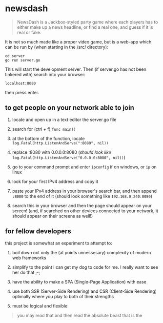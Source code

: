 # newsdash

> NewsDash is a Jackbox-styled party game where each players has to either make up a news headline, or find a real one, and guess if it is real or fake.

It is not so much made like a proper video game, but is a web-app which can be run by (when starting in the /src/ directory):
```
cd server
go run server.go
```

This will start the development server. Then (if server.go has not been tinkered with) search into your browser:
```
localhost:8080
```
then press enter.

## to get people on your network able to join

1. locate and open up in a text editor the server.go file
2. search for (ctrl + f) `func main()`
3. at the bottom of the function, locate `log.Fatal(http.ListenAndServe(":8080", nil))`
4. replace :8080 with 0.0.0.0:8080 (*should look like* `log.Fatal(http.ListenAndServe("0.0.0.0:8080", nil))`)
  
6. go to your command prompt and enter `ipconfig` if on windows, or `ip` on linux
7. look for your first IPv4 address and copy it
8. paste your IPv4 address in your browser's search bar, and then append `:8080` to the end of it (should look something like `192.168.0.240:8080`)
9. search this in your browser and then the page should appear on your screen! (and, if searched on other devices connected to your network, it should appear on their screens as well!)




## for fellow developers

this project is somewhat an experiment to attempt to:

1. boil down not only the (at points unnessesary) complexity of modern web frameworks

2. simplify to the point I can get my dog to code for me. I really want to see her do that ;-;

3. have the ability to make a SPA (Single-Page Application) with ease

4. use both SSR (Server-Side Rendering) and CSR (Client-Side Rendering) optimally where you play to both of their strengths

5. must be logical and flexible

> you may read that and then read the absolute beast that is the <script> tag in the main.html file, though that is only there because i can't get imports working because of a MIME type issue of the file which i might eventually fix by using [Open Web Components'](https://open-wc.org/guides/) scaffolding thing to set it up: `npm init @open-wc`, though it adds a ton of depencies that aren't necessary, it'll help with developer experience.


## The way this has been achieved? [WebComponents](https://developer.mozilla.org/en-US/docs/Web/API/Web_components) with [Lit](https://lit.dev/). (*plus htmx with a golang backend which i'll talk about*)

the main idea is where:

1. the server renders the initial page template (Golang web server)
2. the client renders its components on that page along with its content (Lit components)
3. to move to a different page but still have that SPA feel, the partial part of the page where components are needed are swapped with a different template with it's own components by the server (HTMX GET request)
4. repeat

and that is all. not too much to learn and neither are any of these technologies very complicated. I don't know if anything will come of it, but I think I prefer this way of developing applications to other front end frameworks (although they really aren't that bad)

